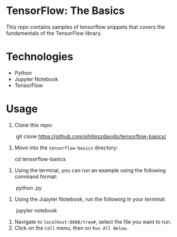 # TensorFlow: The Basics

This repo contains samples of tensorflow snippets that covers the fundamentals of the TensorFlow library.

# Technologies
* Python
* Jupyter Notebook
* TensorFlow

# Usage
1. Clone this repo:

        git clone https://github.com/philipszdavido/tensorflow-basics/
 
1. Move into the `tensorflow-basics` directory:
 
        cd tensorflow-basics
  
1. Using the terminal, you can run an example using the following command format:

        python <example-file>.py
        
1. Using the Jupyter Notebook, run the following in your terminal:

        jupyter notebook
        
1. Navigate to `localhost:8888/tree#`, select the file you want to run.
1. Click on the `Cell` menu, then on `Run All Below`.
